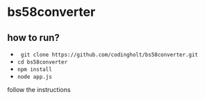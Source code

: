 # bs58converter

## how to run?

 - ``` git clone https://github.com/codingholt/bs58converter.git```
 - ```cd bs58converter```
- ```npm install```
- ```node app.js```

follow the instructions